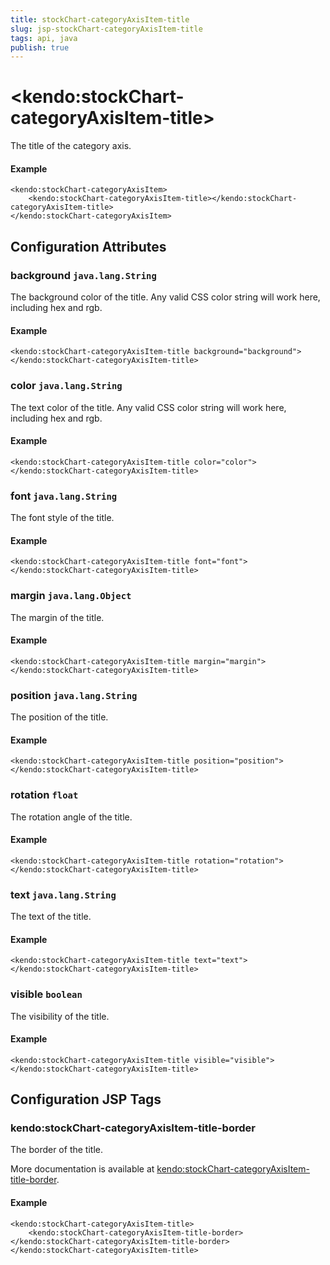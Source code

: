 ```yaml
---
title: stockChart-categoryAxisItem-title
slug: jsp-stockChart-categoryAxisItem-title
tags: api, java
publish: true
---
```


# \<kendo:stockChart-categoryAxisItem-title\>

The title of the category axis.

#### Example
    <kendo:stockChart-categoryAxisItem>
        <kendo:stockChart-categoryAxisItem-title></kendo:stockChart-categoryAxisItem-title>
    </kendo:stockChart-categoryAxisItem>

## Configuration Attributes

### background `java.lang.String`

The background color of the title. Any valid CSS color string will work here, including
hex and rgb.

#### Example
    <kendo:stockChart-categoryAxisItem-title background="background">
    </kendo:stockChart-categoryAxisItem-title>

### color `java.lang.String`

The text color of the title. Any valid CSS color string will work here, including hex and rgb.

#### Example
    <kendo:stockChart-categoryAxisItem-title color="color">
    </kendo:stockChart-categoryAxisItem-title>

### font `java.lang.String`

The font style of the title.

#### Example
    <kendo:stockChart-categoryAxisItem-title font="font">
    </kendo:stockChart-categoryAxisItem-title>

### margin `java.lang.Object`

The margin of the title.

#### Example
    <kendo:stockChart-categoryAxisItem-title margin="margin">
    </kendo:stockChart-categoryAxisItem-title>

### position `java.lang.String`

The position of the title.

#### Example
    <kendo:stockChart-categoryAxisItem-title position="position">
    </kendo:stockChart-categoryAxisItem-title>

### rotation `float`

The rotation angle of the title.

#### Example
    <kendo:stockChart-categoryAxisItem-title rotation="rotation">
    </kendo:stockChart-categoryAxisItem-title>

### text `java.lang.String`

The text of the title.

#### Example
    <kendo:stockChart-categoryAxisItem-title text="text">
    </kendo:stockChart-categoryAxisItem-title>

### visible `boolean`

The visibility of the title.

#### Example
    <kendo:stockChart-categoryAxisItem-title visible="visible">
    </kendo:stockChart-categoryAxisItem-title>


##  Configuration JSP Tags

### kendo:stockChart-categoryAxisItem-title-border

The border of the title.

More documentation is available at [kendo:stockChart-categoryAxisItem-title-border](stockchart/categoryaxisitem-title-border).

#### Example

    <kendo:stockChart-categoryAxisItem-title>
        <kendo:stockChart-categoryAxisItem-title-border></kendo:stockChart-categoryAxisItem-title-border>
    </kendo:stockChart-categoryAxisItem-title>

 
